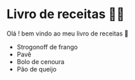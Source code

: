 # Livro de receitas :man_cook:

Olá ! bem vindo ao meu livro de receitas :cookie:

- Strogonoff de frango
- Pavê
- Bolo de cenoura
- Pão de queijo